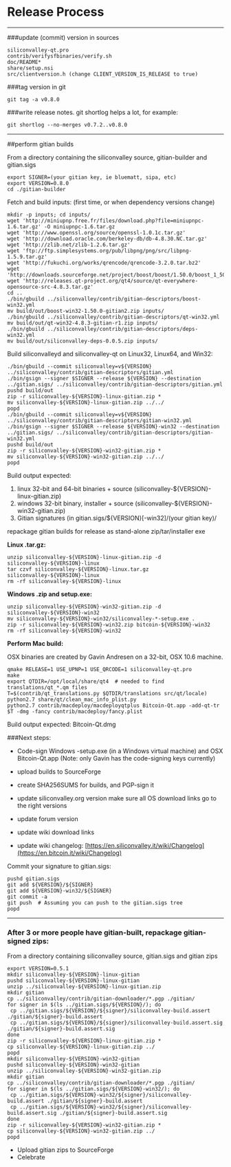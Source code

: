 Release Process
====================

* * *

###update (commit) version in sources


	siliconvalley-qt.pro
	contrib/verifysfbinaries/verify.sh
	doc/README*
	share/setup.nsi
	src/clientversion.h (change CLIENT_VERSION_IS_RELEASE to true)

###tag version in git

	git tag -a v0.8.0

###write release notes. git shortlog helps a lot, for example:

	git shortlog --no-merges v0.7.2..v0.8.0

* * *

##perform gitian builds

 From a directory containing the siliconvalley source, gitian-builder and gitian.sigs
  
	export SIGNER=(your gitian key, ie bluematt, sipa, etc)
	export VERSION=0.8.0
	cd ./gitian-builder

 Fetch and build inputs: (first time, or when dependency versions change)

	mkdir -p inputs; cd inputs/
	wget 'http://miniupnp.free.fr/files/download.php?file=miniupnpc-1.6.tar.gz' -O miniupnpc-1.6.tar.gz
	wget 'http://www.openssl.org/source/openssl-1.0.1c.tar.gz'
	wget 'http://download.oracle.com/berkeley-db/db-4.8.30.NC.tar.gz'
	wget 'http://zlib.net/zlib-1.2.6.tar.gz'
	wget 'ftp://ftp.simplesystems.org/pub/libpng/png/src/libpng-1.5.9.tar.gz'
	wget 'http://fukuchi.org/works/qrencode/qrencode-3.2.0.tar.bz2'
	wget 'http://downloads.sourceforge.net/project/boost/boost/1.50.0/boost_1_50_0.tar.bz2'
	wget 'http://releases.qt-project.org/qt4/source/qt-everywhere-opensource-src-4.8.3.tar.gz'
	cd ..
	./bin/gbuild ../siliconvalley/contrib/gitian-descriptors/boost-win32.yml
	mv build/out/boost-win32-1.50.0-gitian2.zip inputs/
	./bin/gbuild ../siliconvalley/contrib/gitian-descriptors/qt-win32.yml
	mv build/out/qt-win32-4.8.3-gitian-r1.zip inputs/
	./bin/gbuild ../siliconvalley/contrib/gitian-descriptors/deps-win32.yml
	mv build/out/siliconvalley-deps-0.0.5.zip inputs/

 Build siliconvalleyd and siliconvalley-qt on Linux32, Linux64, and Win32:
  
	./bin/gbuild --commit siliconvalley=v${VERSION} ../siliconvalley/contrib/gitian-descriptors/gitian.yml
	./bin/gsign --signer $SIGNER --release ${VERSION} --destination ../gitian.sigs/ ../siliconvalley/contrib/gitian-descriptors/gitian.yml
	pushd build/out
	zip -r siliconvalley-${VERSION}-linux-gitian.zip *
	mv siliconvalley-${VERSION}-linux-gitian.zip ../../
	popd
	./bin/gbuild --commit siliconvalley=v${VERSION} ../siliconvalley/contrib/gitian-descriptors/gitian-win32.yml
	./bin/gsign --signer $SIGNER --release ${VERSION}-win32 --destination ../gitian.sigs/ ../siliconvalley/contrib/gitian-descriptors/gitian-win32.yml
	pushd build/out
	zip -r siliconvalley-${VERSION}-win32-gitian.zip *
	mv siliconvalley-${VERSION}-win32-gitian.zip ../../
	popd

  Build output expected:

  1. linux 32-bit and 64-bit binaries + source (siliconvalley-${VERSION}-linux-gitian.zip)
  2. windows 32-bit binary, installer + source (siliconvalley-${VERSION}-win32-gitian.zip)
  3. Gitian signatures (in gitian.sigs/${VERSION}[-win32]/(your gitian key)/

repackage gitian builds for release as stand-alone zip/tar/installer exe

**Linux .tar.gz:**

	unzip siliconvalley-${VERSION}-linux-gitian.zip -d siliconvalley-${VERSION}-linux
	tar czvf siliconvalley-${VERSION}-linux.tar.gz siliconvalley-${VERSION}-linux
	rm -rf siliconvalley-${VERSION}-linux

**Windows .zip and setup.exe:**

	unzip siliconvalley-${VERSION}-win32-gitian.zip -d siliconvalley-${VERSION}-win32
	mv siliconvalley-${VERSION}-win32/siliconvalley-*-setup.exe .
	zip -r siliconvalley-${VERSION}-win32.zip bitcoin-${VERSION}-win32
	rm -rf siliconvalley-${VERSION}-win32

**Perform Mac build:**

  OSX binaries are created by Gavin Andresen on a 32-bit, OSX 10.6 machine.

	qmake RELEASE=1 USE_UPNP=1 USE_QRCODE=1 siliconvalley-qt.pro
	make
	export QTDIR=/opt/local/share/qt4  # needed to find translations/qt_*.qm files
	T=$(contrib/qt_translations.py $QTDIR/translations src/qt/locale)
	python2.7 share/qt/clean_mac_info_plist.py
	python2.7 contrib/macdeploy/macdeployqtplus Bitcoin-Qt.app -add-qt-tr $T -dmg -fancy contrib/macdeploy/fancy.plist

 Build output expected: Bitcoin-Qt.dmg

###Next steps:

* Code-sign Windows -setup.exe (in a Windows virtual machine) and
  OSX Bitcoin-Qt.app (Note: only Gavin has the code-signing keys currently)

* upload builds to SourceForge

* create SHA256SUMS for builds, and PGP-sign it

* update siliconvalley.org version
  make sure all OS download links go to the right versions

* update forum version

* update wiki download links

* update wiki changelog: [https://en.siliconvalley.it/wiki/Changelog](https://en.bitcoin.it/wiki/Changelog)

Commit your signature to gitian.sigs:

	pushd gitian.sigs
	git add ${VERSION}/${SIGNER}
	git add ${VERSION}-win32/${SIGNER}
	git commit -a
	git push  # Assuming you can push to the gitian.sigs tree
	popd

-------------------------------------------------------------------------

### After 3 or more people have gitian-built, repackage gitian-signed zips:

From a directory containing siliconvalley source, gitian.sigs and gitian zips

	export VERSION=0.5.1
	mkdir siliconvalley-${VERSION}-linux-gitian
	pushd siliconvalley-${VERSION}-linux-gitian
	unzip ../siliconvalley-${VERSION}-linux-gitian.zip
	mkdir gitian
	cp ../siliconvalley/contrib/gitian-downloader/*.pgp ./gitian/
	for signer in $(ls ../gitian.sigs/${VERSION}/); do
	 cp ../gitian.sigs/${VERSION}/${signer}/siliconvalley-build.assert ./gitian/${signer}-build.assert
	 cp ../gitian.sigs/${VERSION}/${signer}/siliconvalley-build.assert.sig ./gitian/${signer}-build.assert.sig
	done
	zip -r siliconvalley-${VERSION}-linux-gitian.zip *
	cp siliconvalley-${VERSION}-linux-gitian.zip ../
	popd
	mkdir siliconvalley-${VERSION}-win32-gitian
	pushd siliconvalley-${VERSION}-win32-gitian
	unzip ../siliconvalley-${VERSION}-win32-gitian.zip
	mkdir gitian
	cp ../siliconvalley/contrib/gitian-downloader/*.pgp ./gitian/
	for signer in $(ls ../gitian.sigs/${VERSION}-win32/); do
	 cp ../gitian.sigs/${VERSION}-win32/${signer}/siliconvalley-build.assert ./gitian/${signer}-build.assert
	 cp ../gitian.sigs/${VERSION}-win32/${signer}/siliconvalley-build.assert.sig ./gitian/${signer}-build.assert.sig
	done
	zip -r siliconvalley-${VERSION}-win32-gitian.zip *
	cp siliconvalley-${VERSION}-win32-gitian.zip ../
	popd

- Upload gitian zips to SourceForge
- Celebrate 
